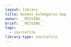```yaml
---
layout: library
title: boykov_kolmogorov.hpp
owner: __MISSING__
brief: __MISSING__
tags:
  - sourcefile
library-type: sourcefile
---
```

